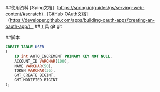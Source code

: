 ##使用资料
[Sping文档]（https://spring.io/guides/gs/serving-web-content/#scratch）
[GitHub OAuth文档]（https://developer.github.com/apps/building-oauth-apps/creating-an-oauth-app/） 
##工具
git
git

##脚本
```sql
CREATE TABLE USER
(
    ID int AUTO_INCREMENT PRIMARY KEY NOT NULL,
    ACCOUNT_ID VARCHAR(100),
    NAME VARCHAR(50),
    TOKEN VARCHAR(36),
    GMT_CREATE BIGINT,
    GMT_MODIFIED BIGINT
);
```